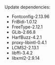 Update dependencies:
- Fontconfig-2.13.96
- FriBidi-1.0.12
- FreeType-2.12.1
- GLib-2.66.8
- HarfBuzz-4.2.1
- proxy-libintl-0.4.1
- LCMS2-2.13.1
- libffi-3.4.2
- libxml2-2.9.14
